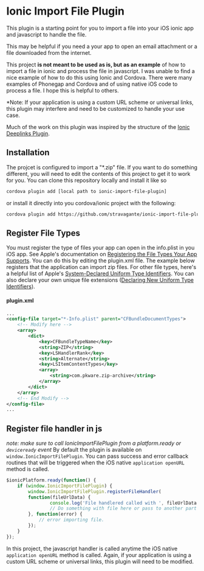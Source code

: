 Ionic Import File Plugin
======
This plugin is a starting point for you to import a file into your iOS ionic app and javascript to handle the file. 

This may be helpful if you need a your app to open an email attachment or a file downloaded from the internet.

This project **is not meant to be used as is, but as an example** of how to import a file in ionic and process the file in javascript. I was unable to find a nice example of how to do this using Ionic and Cordova. There were many examples of Phonegap and Cordova and of using native iOS code to process a file. I hope this is helpful to others.

*Note: If your application is using a custom URL scheme or universal links, this plugin may interfere and need to be customized to handle your use case.

Much of the work on this plugin was inspired by the structure of the [Ionic Deeplinks Plugin](https://github.com/driftyco/ionic-plugin-deeplinks).

## Installation
The projcet is configured to import a "*.zip" file. If you want to do something different, you will need to edit the contents of this project to get it to work for you. You can clone this repository locally and install it like so
```bash
cordova plugin add [local path to ionic-import-file-plugin]
```
or install it directly into you cordova/ionic project with the following:
```bash
cordova plugin add https://github.com/stravagante/ionic-import-file-plugin
```

## Register File Types
You must register the type of files your app can open in the info.plist in you iOS app. See Apple's documentation on [Registering the File Types Your App Supports](https://developer.apple.com/library/content/documentation/FileManagement/Conceptual/DocumentInteraction_TopicsForIOS/Articles/RegisteringtheFileTypesYourAppSupports.html). You can do this by editing the plugin.xml file. The example below registers that the application can import zip files. For other file types, here's a helpful list of Apple's [System-Declared Uniform Type Identifiers](https://developer.apple.com/library/content/documentation/Miscellaneous/Reference/UTIRef/Articles/System-DeclaredUniformTypeIdentifiers.html#//apple_ref/doc/uid/TP40009259-SW1). You can also declare your own unique file extensions ([Declaring New Uniform Type Identifiers](https://developer.apple.com/library/content/documentation/FileManagement/Conceptual/understanding_utis/understand_utis_declare/understand_utis_declare.html#//apple_ref/doc/uid/TP40001319-CH204-SW1)).

#### plugin.xml
```xml
...
<config-file target="*-Info.plist" parent="CFBundleDocumentTypes">
    <!-- Modify here -->
    <array>
        <dict>
            <key>CFBundleTypeName</key>
            <string>ZIP</string>
            <key>LSHandlerRank</key>
            <string>Alternate</string>
            <key>LSItemContentTypes</key>
            <array>
                <string>com.pkware.zip-archive</string>
            </array>
        </dict>
    </array>
    <!-- End Modify -->
</config-file>
...
```
## Register file handler in js
*note: make sure to call IonicImportFilePlugin from a platform.ready or `deviceready` event*
By default the plugin is available on `window.IonicImportFilePlugin`. You can pass success and error callback routines that will be triggered when the iOS native `application openURL` method is called. 
```javascript
$ionicPlatform.ready(function() {
    if (window.IonicImportFilePlugin) {
        window.IonicImportFilePlugin.registerFileHandler(
        function(fileUrlData) {
                console.log('File handlered called with ', fileUrlData.url);
                // Do something with file here or pass to another part of the application
        }, function(error) {
            // error importing file.
        });
    }
});
```
In this project, the javascript handler is called anytime the iOS native `application openURL` method is called. Again, if your application is using a custom URL scheme or universal links, this plugin will need to be modified.
